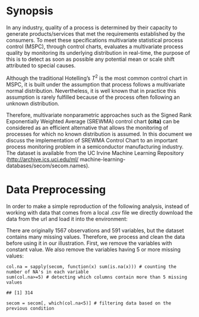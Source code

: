 # Synopsis

In any industry, quality of a process is determined by their capacity to
generate products/services that met the requirements established by the
consumers. To meet these specifications multivariate statistical process
control (MSPC), through control charts, evaluates a multivariate process
quality by monitoring its underlying distribution in real-time, the
purpose of this is to detect as soon as possible any potential mean or
scale shift attributed to special causes.

Although the traditional Hotelling’s *T*<sup>2</sup> is the most common
control chart in MSPC, it is built under the assumption that process
follows a multivariate normal distribution. Nevertheless, it is well
known that in practice this assumption is rarely fulfilled because of
the process often following an unknown distribution.

Therefore, multivariate nonparametric approaches such as the Signed Rank
Exponentially Weighted Average (SREWMA) control chart **(cita)** can be
considered as an efficient alternative that allows the monitoring of
processes for which no known distribution is assumed. In this document
we discuss the implementation of SREWMA Control Chart to an important
process monitoring problem in a semiconductor manufacturing industry.
The dataset is available from the UC Irvine Machine Learning Repository
(<http://archive.ics.uci.edu/ml/>
machine-learning-databases/secom/secom.names).

# Data Preprocessing

In order to make a simple reproduction of the following analysis,
instead of working with data that comes from a local .csv file we
directly download the data from the url and load it into the
environment:

There are originally 1567 observations and 591 variables, but the
dataset contains many missing values. Therefore, we process and clean
the data before using it in our illustration. First, we remove the
variables with constant value. We also remove the variables having 5 or
more missing values:

    col.na = sapply(secom, function(x) sum(is.na(x))) # counting the number of NA's in each variable
    sum(col.na>=5) # detecting which columns contain more than 5 missing values

    ## [1] 314

    secom = secom[, which(col.na<5)] # filtering data based on the previous condition

